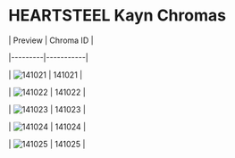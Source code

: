 # HEARTSTEEL Kayn Chromas


| Preview | Chroma ID |

|---------|-----------|

| ![141021](https://raw.communitydragon.org/latest/plugins/rcp-be-lol-game-data/global/default/v1/champion-chroma-images/141/141021.png) | 141021 |

| ![141022](https://raw.communitydragon.org/latest/plugins/rcp-be-lol-game-data/global/default/v1/champion-chroma-images/141/141022.png) | 141022 |

| ![141023](https://raw.communitydragon.org/latest/plugins/rcp-be-lol-game-data/global/default/v1/champion-chroma-images/141/141023.png) | 141023 |

| ![141024](https://raw.communitydragon.org/latest/plugins/rcp-be-lol-game-data/global/default/v1/champion-chroma-images/141/141024.png) | 141024 |

| ![141025](https://raw.communitydragon.org/latest/plugins/rcp-be-lol-game-data/global/default/v1/champion-chroma-images/141/141025.png) | 141025 |
